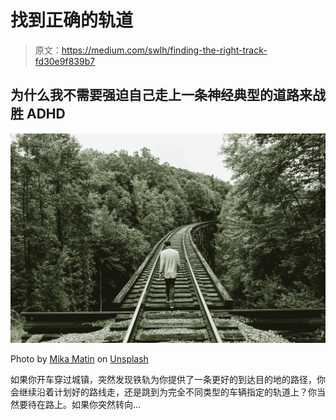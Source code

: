 # 找到正确的轨道

> 原文：<https://medium.com/swlh/finding-the-right-track-fd30e9f839b7>

## 为什么我不需要强迫自己走上一条神经典型的道路来战胜 ADHD

![](img/2658631e005c26f52527a9b46d60ff97.png)

Photo by [Mika Matin](https://unsplash.com/@mikamatin?utm_source=medium&utm_medium=referral) on [Unsplash](https://unsplash.com?utm_source=medium&utm_medium=referral)

如果你开车穿过城镇，突然发现铁轨为你提供了一条更好的到达目的地的路径，你会继续沿着计划好的路线走，还是跳到为完全不同类型的车辆指定的轨道上？你当然要待在路上。如果你突然转向…